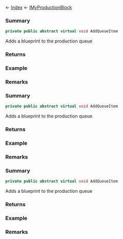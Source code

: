 ← [Index](Api-Index) ← [IMyProductionBlock](Sandbox.ModAPI.Ingame.IMyProductionBlock)

### Summary

```csharp
private public abstract virtual void AddQueueItem
```

Adds a blueprint to the production queue

### Returns

### Example

### Remarks

### Summary

```csharp
private public abstract virtual void AddQueueItem
```

Adds a blueprint to the production queue

### Returns

### Example

### Remarks

### Summary

```csharp
private public abstract virtual void AddQueueItem
```

Adds a blueprint to the production queue

### Returns

### Example

### Remarks

